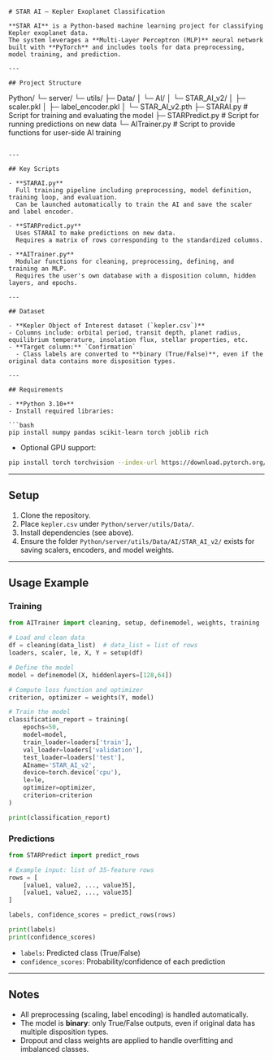 ```
# STAR AI – Kepler Exoplanet Classification

**STAR AI** is a Python-based machine learning project for classifying Kepler exoplanet data.  
The system leverages a **Multi-Layer Perceptron (MLP)** neural network built with **PyTorch** and includes tools for data preprocessing, model training, and prediction.

---

## Project Structure

```
Python/
 └─ server/
     └─ utils/
         ├─ Data/
         │   └─ AI/
         │       └─ STAR_AI_v2/
         │           ├─ scaler.pkl
         │           ├─ label_encoder.pkl
         │           └─ STAR_AI_v2.pth
         ├─ STARAI.py          # Script for training and evaluating the model
         ├─ STARPredict.py     # Script for running predictions on new data
         └─ AITrainer.py       # Script to provide functions for user-side AI training
```

---

## Key Scripts

- **STARAI.py**  
  Full training pipeline including preprocessing, model definition, training loop, and evaluation.  
  Can be launched automatically to train the AI and save the scaler and label encoder.

- **STARPredict.py**  
  Uses STARAI to make predictions on new data.  
  Requires a matrix of rows corresponding to the standardized columns.

- **AITrainer.py**  
  Modular functions for cleaning, preprocessing, defining, and training an MLP.  
  Requires the user's own database with a disposition column, hidden layers, and epochs.

---

## Dataset

- **Kepler Object of Interest dataset (`kepler.csv`)**  
- Columns include: orbital period, transit depth, planet radius, equilibrium temperature, insolation flux, stellar properties, etc.  
- **Target column:** `Confirmation`  
  - Class labels are converted to **binary (True/False)**, even if the original data contains more disposition types.

---

## Requirements

- **Python 3.10+**
- Install required libraries:

```bash
pip install numpy pandas scikit-learn torch joblib rich
```

- Optional GPU support:

```bash
pip install torch torchvision --index-url https://download.pytorch.org/whl/cu126
```

---

## Setup

1. Clone the repository.  
2. Place `kepler.csv` under `Python/server/utils/Data/`.  
3. Install dependencies (see above).  
4. Ensure the folder `Python/server/utils/Data/AI/STAR_AI_v2/` exists for saving scalers, encoders, and model weights.

---

## Usage Example

### Training

```python
from AITrainer import cleaning, setup, definemodel, weights, training

# Load and clean data
df = cleaning(data_list)  # data_list = list of rows
loaders, scaler, le, X, Y = setup(df)

# Define the model
model = definemodel(X, hiddenlayers=[128,64])

# Compute loss function and optimizer
criterion, optimizer = weights(Y, model)

# Train the model
classification_report = training(
    epochs=50,
    model=model,
    train_loader=loaders['train'],
    val_loader=loaders['validation'],
    test_loader=loaders['test'],
    AIname='STAR_AI_v2',
    device=torch.device('cpu'),
    le=le,
    optimizer=optimizer,
    criterion=criterion
)

print(classification_report)
```

### Predictions

```python
from STARPredict import predict_rows

# Example input: list of 35-feature rows
rows = [
    [value1, value2, ..., value35],
    [value1, value2, ..., value35]
]

labels, confidence_scores = predict_rows(rows)

print(labels)
print(confidence_scores)
```

- `labels`: Predicted class (True/False)  
- `confidence_scores`: Probability/confidence of each prediction

---

## Notes

- All preprocessing (scaling, label encoding) is handled automatically.  
- The model is **binary**: only True/False outputs, even if original data has multiple disposition types.  
- Dropout and class weights are applied to handle overfitting and imbalanced classes.
```